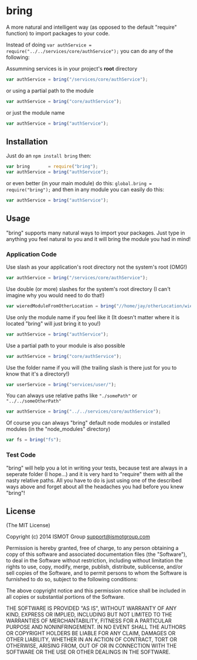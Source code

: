 # bring

A more natural and intelligent way (as opposed to the default "require" function) to import packages to your code.


Instead of doing ```var authService = require("../../services/core/authService");``` you can do any of the following:


Assumming services is in your project's **root** directory
```javascript
var authService = bring("/services/core/authService");
```
or using a partial path to the module
```javascript
var authService = bring("core/authService");
```
or just the module name
```javascript
var authService = bring("authService");
```

## Installation

Just do an ```npm install bring``` then:
```javascript
var bring       = require("bring");
var authService = bring("authService");
```
or even better (in your main module) do this: ```global.bring = require("bring");``` and then in any module you can easily do this:
```javascript
var authService = bring("authService");
```

## Usage
"bring" supports many natural ways to import your packages. Just type in anything you feel natural to you and it will bring the module you had in mind!

### Application Code

Use slash as your application's root directory not the system's root (OMG!)

```javascript
var authService = bring("/services/core/authService");
```

Use double (or more) slashes for the system's root directory (I can't imagine why you would need to do that!)

```javascript
var wieredModuleFromOtherLocation = bring("//home/jay/otherLocation/wieredModule");
```

Use only the module name if you feel like it (It doesn't matter where it is located "bring" will just bring it to you!)

```javascript
var authService = bring("authService");
```

Use a partial path to your module is also possible

```javascript
var authService = bring("core/authService");
```

Use the folder name if you will (the trailing slash is there just for you to know that it's a directory!)

```javascript
var userService = bring("services/user/");
```

You can always use relative paths like ```"./somePath"``` or ```"../../someOtherPath"```

```javascript
var authService = bring("../../services/core/authService");
```

Of course you can always "bring" default node modules or installed modules (in the "node_modules" directory)

```javascript
var fs = bring("fs");
```

### Test Code
"bring" will help you a lot in writing your tests, because test are always in a seperate folder (I hope...) and it is very hard to "require" them with all the nasty relative paths. All you have to do is just using one of the described ways above and forget about all the headaches you had before you knew "bring"! 

## License

(The MIT License)

Copyright (c) 2014 ISMOT Group <support@ismotgroup.com>

Permission is hereby granted, free of charge, to any person obtaining a copy
of this software and associated documentation files (the "Software"), to deal
in the Software without restriction, including without limitation the rights
to use, copy, modify, merge, publish, distribute, sublicense, and/or sell
copies of the Software, and to permit persons to whom the Software is
furnished to do so, subject to the following conditions:

The above copyright notice and this permission notice shall be included in
all copies or substantial portions of the Software.

THE SOFTWARE IS PROVIDED "AS IS", WITHOUT WARRANTY OF ANY KIND, EXPRESS OR
IMPLIED, INCLUDING BUT NOT LIMITED TO THE WARRANTIES OF MERCHANTABILITY,
FITNESS FOR A PARTICULAR PURPOSE AND NONINFRINGEMENT. IN NO EVENT SHALL THE
AUTHORS OR COPYRIGHT HOLDERS BE LIABLE FOR ANY CLAIM, DAMAGES OR OTHER
LIABILITY, WHETHER IN AN ACTION OF CONTRACT, TORT OR OTHERWISE, ARISING FROM,
OUT OF OR IN CONNECTION WITH THE SOFTWARE OR THE USE OR OTHER DEALINGS IN
THE SOFTWARE.

